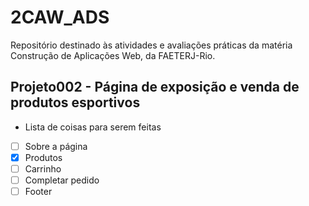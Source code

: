 # 2CAW_ADS
Repositório destinado às atividades e avaliações práticas da matéria Construção de Aplicações Web, da FAETERJ-Rio.


## Projeto002 - Página de exposição e venda de produtos esportivos

* Lista de coisas para serem feitas
- [ ] Sobre a página
- [x] Produtos
- [ ] Carrinho
- [ ] Completar pedido
- [ ] Footer

